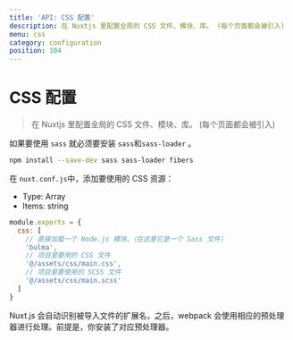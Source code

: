 ```yaml
---
title: 'API: CSS 配置'
description: 在 Nuxtjs 里配置全局的 CSS 文件、模块、库。 (每个页面都会被引入)
menu: css
category: configuration
position: 104
---
```


# CSS 配置

> 在 Nuxtjs 里配置全局的 CSS 文件、模块、库。 (每个页面都会被引入)

如果要使用 `sass` 就必须要安装 `sass`和`sass-loader` 。

```sh
npm install --save-dev sass sass-loader fibers
```

在 `nuxt.conf.js`中，添加要使用的 CSS 资源：

- Type: Array
- Items: string

```js
module.exports = {
  css: [
    // 直接加载一个 Node.js 模块。（在这里它是一个 Sass 文件）
    'bulma',
    // 项目里要用的 CSS 文件
    '@/assets/css/main.css',
    // 项目里要使用的 SCSS 文件
    '@/assets/css/main.scss'
  ]
}
```

Nuxt.js 会自动识别被导入文件的扩展名，之后，webpack 会使用相应的预处理器进行处理。前提是，你安装了对应预处理器。
